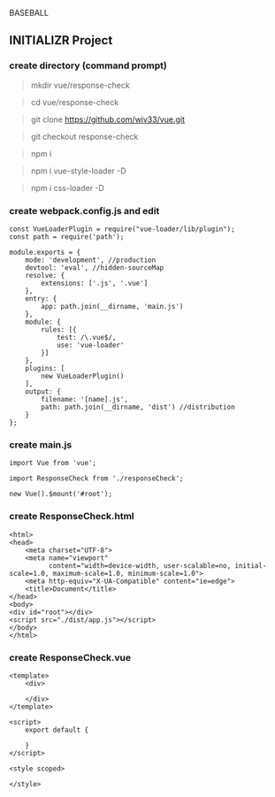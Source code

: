BASEBALL

## INITIALIZR Project

### create directory (command prompt)
> mkdir vue/response-check

> cd vue/response-check

> git clone https://github.com/wiv33/vue.git

> git checkout response-check

> npm i

> npm i vue-style-loader -D

> npm i css-loader -D
### create webpack.config.js and edit

```
const VueLoaderPlugin = require("vue-loader/lib/plugin");
const path = require('path');

module.exports = {
    mode: 'development', //production
    devtool: 'eval', //hidden-sourceMap
    resolve: {
        extensions: ['.js', '.vue']
    },
    entry: {
        app: path.join(__dirname, 'main.js')
    },
    module: {
        rules: [{
            test: /\.vue$/,
            use: 'vue-loader'
        }]
    },
    plugins: [
        new VueLoaderPlugin()
    ],
    output: {
        filename: '[name].js',
        path: path.join(__dirname, 'dist') //distribution
    }
};
```


### create main.js

```
import Vue from 'vue';

import ResponseCheck from './responseCheck';

new Vue().$mount('#root');
```

### create ResponseCheck.html

```
<html>
<head>
    <meta charset="UTF-8">
    <meta name="viewport"
          content="width=device-width, user-scalable=no, initial-scale=1.0, maximum-scale=1.0, minimum-scale=1.0">
    <meta http-equiv="X-UA-Compatible" content="ie=edge">
    <title>Document</title>
</head>
<body>
<div id="root"></div>
<script src="./dist/app.js"></script>
</body>
</html>
```

### create ResponseCheck.vue

```
<template>
    <div>

    </div>
</template>

<script>
    export default {

    }
</script>

<style scoped>

</style>
```
